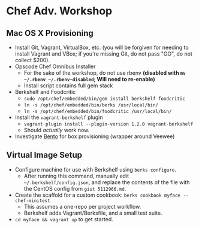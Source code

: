 # Chef Adv. Workshop

## Mac OS X Provisioning
* Install Git, Vagrant, VirtualBox, etc. (you will be forgiven for needing to install Vagrant and VBox; if you're missing Git, do not pass "GO", do not collect $200).
* Opscode Chef Omnibus Installer
    * For the sake of the workshop, do not use rbenv **(disabled with `mv ~/.rbenv ~/.rbenv-disabled`; Will need to re-enable)**
    * Install script contains full gem stack
* Berkshelf and Foodcritic
	* `sudo /opt/chef/embedded/bin/gem install berkshelf foodcritic`
	* `ln -s /opt/chef/embedded/bin/berks /usr/local/bin/`
	* `ln -s /opt/chef/embedded/bin/foodcritic /usr/local/bin/`
* Install the `vagrant-berkshelf` plugin
    * `vagrant plugin install --plugin-version 1.2.0 vagrant-berkshelf`
    * Should *actually* work now.
* Investigate [Bento](https://github.com/opscode/bento) for box provisioning (wrapper around Veewee)

## Virtual Image Setup
* Configure machine for use with Berkshelf using `berks configure`.
    * After running this command, manually edit `~/.berkshelf/config.json`, and replace the contents of the file with the CentOS config from `gist 5112966.md`.
* Create the scaffold for a custom cookbook: `berks cookbook myface --chef-minitest`
    * This assumes a one-repo per project workflow.
    * Berkshelf adds Vagrant/Berksfile, and a small test suite.
* `cd myface && vagrant up` to get started.
